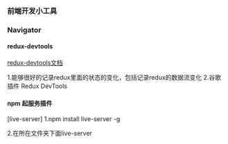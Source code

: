 ###  前端开发小工具

### Navigator

#### redux-devtools

[redux-devtools文档](https://www.cnblogs.com/zhuzhenwei918/p/7249357.html)

1.能够很好的记录redux里面的状态的变化，包括记录redux的数据流变化 
2.谷歌插件 Redux DevTools


#### npm 起服务插件
[live-server] 
1.npm install live-server -g

2.在所在文件夹下面live-server
